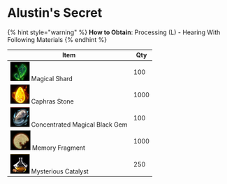# Alustin's Secret

{% hint style="warning" %}
**How to Obtain**: Processing (L) - Hearing With Following Materials
{% endhint %}

| Item                                                                             | Qty  |
| -------------------------------------------------------------------------------- | ---- |
| ![](../../.gitbook/assets/QQ截图20221102190233.png) Magical Shard                  | 100  |
| ![](../../.gitbook/assets/QQ截图20221102190158.png) Caphras Stone                  | 1000 |
| ![](../../.gitbook/assets/QQ截图20221102190027.png) Concentrated Magical Black Gem | 100  |
| ![](../../.gitbook/assets/QQ截图20221102190344.png) Memory Fragment                | 1000 |
| ![](../../.gitbook/assets/QQ截图20221102194608.png) Mysterious Catalyst            | 250  |
